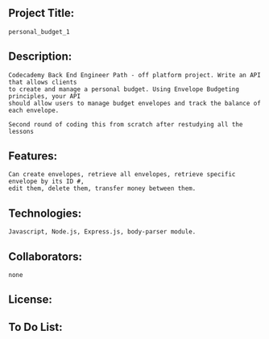 ## Project Title: 
    personal_budget_1
## Description: 
    Codecademy Back End Engineer Path - off platform project. Write an API that allows clients
    to create and manage a personal budget. Using Envelope Budgeting principles, your API 
    should allow users to manage budget envelopes and track the balance of each envelope. 

    Second round of coding this from scratch after restudying all the lessons
    
## Features: 
    Can create envelopes, retrieve all envelopes, retrieve specific envelope by its ID #, 
    edit them, delete them, transfer money between them. 
    
## Technologies: 
    Javascript, Node.js, Express.js, body-parser module.
    
## Collaborators: 
    none
    
## License: 

## To Do List:
